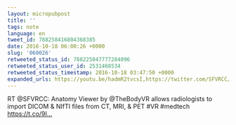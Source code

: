 ```yaml
---
layout: micropubpost
title: ''
tags: note
language: en
tweet_id: 788258416804368385
date: 2016-10-18 06:00:26 +0000
slug: '060026'
retweeted_status_id: 788225047777284096
retweeted_status_user_id: 2531468534
retweeted_status_timestamp: 2016-10-18 03:47:50 +0000
expanded_urls: https://youtu.be/hadmR2tvcsI,https://twitter.com/SFVRCC/status/788225047777284096/video/1
---
```

RT @SFVRCC: Anatomy Viewer by @TheBodyVR allows radiologists to import DICOM &amp; NIfTI files from CT, MRI, &amp; PET #VR #medtech https://t.co/9I…

